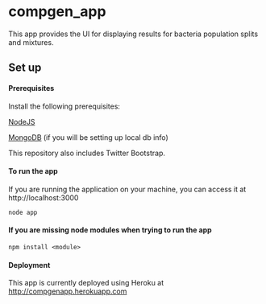 # compgen_app
This app provides the UI for displaying results for bacteria population splits and mixtures.

## Set up
#### Prerequisites
Install the following prerequisites:

<a href=https://nodejs.org/>NodeJS</a>

<a href=https://www.mongodb.org/>MongoDB</a> (if you will be setting up local db info)

This repository also includes Twitter Bootstrap.

#### To run the app
If you are running the application on your machine, you can access it at http://localhost:3000 
```
node app
```

#### If you are missing node modules when trying to run the app
```
npm install <module>
```

#### Deployment
This app is currently deployed using Heroku at http://compgenapp.herokuapp.com
